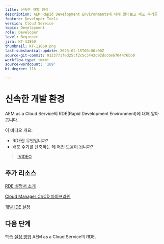 ```yaml
---
title: 신속한 개발 환경
description: AEM Rapid Development Environments에 대해 알아보고 배포 주기를 단축하기 위해 Rapid Development Environments가 무엇인지 알아보십시오.
feature: Developer Tools
version: Cloud Service
topic: Development
role: Developer
level: Beginner
jira: KT-11860
thumbnail: KT-11860.png
last-substantial-update: 2023-02-15T00:00:00Z
source-git-commit: 9123771fed25cf2c5c3443c92dcc0e6704476bb0
workflow-type: tm+mt
source-wordcount: '109'
ht-degree: 11%

---
```



# 신속한 개발 환경

AEM as a Cloud Service의 RDE(Rapid Development Environment)에 대해 알아봅니다.

이 비디오 개요:

- RDE란 무엇입니까?
- 배포 주기를 단축하는 데 어떤 도움이 됩니까?

>[!VIDEO](https://video.tv.adobe.com/v/3414128/?quality=12&learn=on)

## 추가 리소스


[RDE 설명서 소개](https://experienceleague.adobe.com/docs/experience-manager-cloud-service/content/implementing/developing/rapid-development-environments.html#introduction)

[Cloud Manager CI/CD 파이프라인](https://experienceleague.adobe.com/docs/experience-manager-cloud-service/content/implementing/using-cloud-manager/cicd-pipelines/introduction-ci-cd-pipelines.html)

[개발 IDE 설정](https://experienceleague.adobe.com/docs/experience-manager-learn/cloud-service/local-development-environment-set-up/development-tools.html)

## 다음 단계

학습 [설정 방법](./how-to-setup.md) AEM as a Cloud Service의 RDE.

